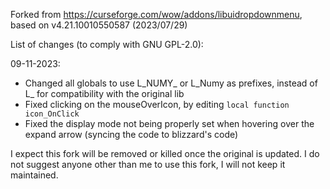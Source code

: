 Forked from https://curseforge.com/wow/addons/libuidropdownmenu, based on v4.21.10010550587 (2023/07/29)

List of changes (to comply with GNU GPL-2.0):

09-11-2023:
- Changed all globals to use L_NUMY_ or L_Numy as prefixes, instead of L_ for compatibility with the original lib
- Fixed clicking on the mouseOverIcon, by editing `local function icon_OnClick`
- Fixed the display mode not being properly set when hovering over the expand arrow (syncing the code to blizzard's code)

I expect this fork will be removed or killed once the original is updated. I do not suggest anyone other than me to use this fork, I will not keep it maintained.
